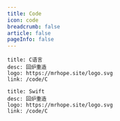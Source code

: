```yaml
---
title: Code
icon: code
breadcrumb: false
article: false
pageInfo: false
---
```



```card
title: C语言
desc: 回炉重造
logo: https://mrhope.site/logo.svg
link: /code/C
```

```card
title: Swift
desc: 回炉重造
logo: https://mrhope.site/logo.svg
link: /code/C
```
